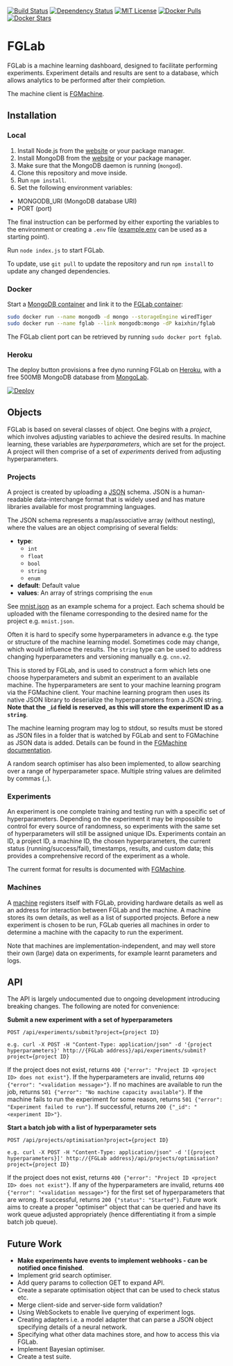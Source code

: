 [![Build Status](https://img.shields.io/travis/Kaixhin/FGLab.svg)](https://travis-ci.org/Kaixhin/FGLab)
[![Dependency Status](https://img.shields.io/david/kaixhin/fglab.svg)](https://david-dm.org/Kaixhin/FGLab)
[![MIT License](https://img.shields.io/badge/license-MIT-blue.svg)](https://raw.githubusercontent.com/Kaixhin/FGLab/master/LICENSE)
[![Docker Pulls](https://img.shields.io/docker/pulls/kaixhin/fglab.svg)](https://hub.docker.com/r/kaixhin/fglab/)
[![Docker Stars](https://img.shields.io/docker/stars/kaixhin/fglab.svg)](https://hub.docker.com/r/kaixhin/fglab/)

# FGLab

FGLab is a machine learning dashboard, designed to facilitate performing experiments. Experiment details and results are sent to a database, which allows analytics to be performed after their completion.

The machine client is [FGMachine](https://github.com/Kaixhin/FGMachine).

## Installation

### Local

1. Install Node.js from the [website](https://nodejs.org/) or your package manager.
1. Install MongoDB from the [website](https://www.mongodb.org/) or your package manager.
1. Make sure that the MongoDB daemon is running (`mongod`).
1. Clone this repository and move inside.
1. Run `npm install`.
1. Set the following environment variables:
  - MONGODB_URI (MongoDB database URI)
  - PORT (port)

The final instruction can be performed by either exporting the variables to the environment or creating a `.env` file ([example.env](https://github.com/Kaixhin/FGLab/blob/master/example.env) can be used as a starting point).

Run `node index.js` to start FGLab.

To update, use `git pull` to update the repository and run `npm install` to update any changed dependencies.

### Docker

Start a [MongoDB container](https://hub.docker.com/_/mongo/) and link it to the [FGLab container](https://hub.docker.com/r/kaixhin/fglab/):

```sh
sudo docker run --name mongodb -d mongo --storageEngine wiredTiger
sudo docker run --name fglab --link mongodb:mongo -dP kaixhin/fglab
```

The FGLab client port can be retrieved by running `sudo docker port fglab`.

### Heroku

The deploy button provisions a free dyno running FGLab on [Heroku](https://www.heroku.com), with a free 500MB MongoDB database from [MongoLab](https://mongolab.com/).

[![Deploy](https://www.herokucdn.com/deploy/button.png)](https://heroku.com/deploy)

## Objects

FGLab is based on several classes of object. One begins with a *project*, which involves adjusting variables to achieve the desired results. In machine learning, these variables are *hyperparameters*, which are set for the project. A project will then comprise of a set of *experiments* derived from adjusting hyperparameters.

### Projects

A project is created by uploading a [JSON](http://json.org/) schema. JSON is a human-readable data-interchange format that is widely used and has mature libraries available for most programming languages.

The JSON schema represents a map/associative array (without nesting), where the values are an object comprising of several fields:

- **type**:
  - `int`
  - `float`
  - `bool`
  - `string`
  - `enum`
- **default**: Default value
- **values**: An array of strings comprising the `enum`

See [mnist.json](https://github.com/Kaixhin/FGLab/blob/master/tests/mnist.json) as an example schema for a project. Each schema should be uploaded with the filename corresponding to the desired name for the project e.g. `mnist.json`.

Often it is hard to specify some hyperparameters in advance e.g. the type or structure of the machine learning model. Sometimes code may change, which would influence the results. The `string` type can be used to address changing hyperparameters and versioning manually e.g. `cnn.v2`.

This is stored by FGLab, and is used to construct a form which lets one choose hyperparameters and submit an experiment to an available machine. The hyperparameters are sent to your machine learning program via the FGMachine client. Your machine learning program then uses its native JSON library to deserialize the hyperparameters from a JSON string. **Note that the `_id` field is reserved, as this will store the experiment ID as a `string`**.

The machine learning program may log to stdout, so results must be stored as JSON files in a folder that is watched by FGLab and sent to FGMachine as JSON data is added. Details can be found in the [FGMachine documentation](https://github.com/Kaixhin/FGMachine).

A random search optimiser has also been implemented, to allow searching over a range of hyperparameter space. Multiple string values are delimited by commas (`,`).

### Experiments

An experiment is one complete training and testing run with a specific set of hyperparameters. Depending on the experiment it may be impossible to control for every source of randomness, so experiments with the same set of hyperparameters will still be assigned unique IDs. Experiments contain an ID, a project ID, a machine ID, the chosen hyperparameters, the current status (running/success/fail), timestamps, results, and custom data; this provides a comprehensive record of the experiment as a whole.

The current format for results is documented with [FGMachine](https://github.com/Kaixhin/FGMachine).

### Machines

A [machine](https://github.com/Kaixhin/FGMachine) registers itself with FGLab, providing hardware details as well as an address for interaction between FGLab and the machine. A machine stores its own details, as well as a list of supported projects. Before a new experiment is chosen to be run, FGLab queries all machines in order to determine a machine with the capacity to run the experiment.

Note that machines are implementation-independent, and may well store their own (large) data on experiments, for example learnt parameters and logs.

## API

The API is largely undocumented due to ongoing development introducing breaking changes. The following are noted for convenience:

**Submit a new experiment with a set of hyperparameters**
```
POST /api/experiments/submit?project={project ID}

e.g. curl -X POST -H "Content-Type: application/json" -d '{project hyperparameters}' http://{FGLab address}/api/experiments/submit?project={project ID}
```

If the project does not exist, returns `400 {"error": "Project ID <project ID> does not exist"}`. If the hyperparameters are invalid, returns `400 {"error": "<validation message>"}`. If no machines are available to run the job, returns `501 {"error": "No machine capacity available"}`. If the machine fails to run the experiment for some reason, returns `501 {"error": "Experiment failed to run"}`. If successful, returns `200 {"_id": "<experiment ID>"}`.

**Start a batch job with a list of hyperparameter sets**
```
POST /api/projects/optimisation?project={project ID}

e.g. curl -X POST -H "Content-Type: application/json" -d '[{project hyperparameters}]' http://{FGLab address}/api/projects/optimisation?project={project ID}
```

If the project does not exist, returns `400 {"error": "Project ID <project ID> does not exist"}`. If any of the hyperparameters are invalid, returns `400 {"error": "<validation message>"}` for the first set of hyperparameters that are wrong. If successful, returns `200 {"status": "Started"}`. Future work aims to create a proper "optimiser" object that can be queried and have its work queue adjusted appropriately (hence differentiating it from a simple batch job queue).

## Future Work

- **Make experiments have events to implement webhooks - can be notified once finished**.
- Implement grid search optimiser.
- Add query params to collection GET to expand API.
- Create a separate optimisation object that can be used to check status etc.
- Merge client-side and server-side form validation?
- Using WebSockets to enable live querying of experiment logs.
- Creating adapters i.e. a model adapter that can parse a JSON object specifying details of a neural network.
- Specifying what other data machines store, and how to access this via FGLab.
- Implement Bayesian optimiser.
- Create a test suite.
